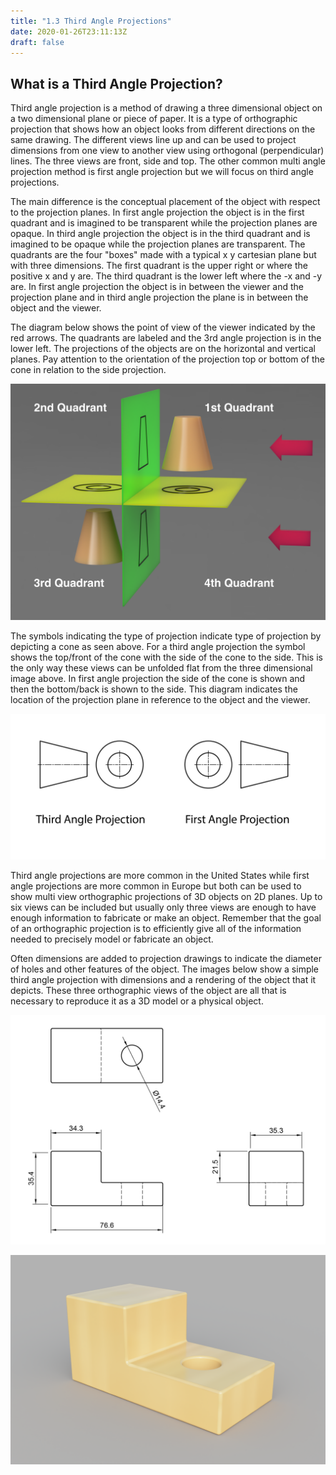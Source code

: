 ```yaml
---
title: "1.3 Third Angle Projections"
date: 2020-01-26T23:11:13Z
draft: false
---
```


## What is a Third Angle Projection?

Third angle projection is a method of drawing a three dimensional object on a two dimensional plane or piece of paper. It is a type of orthographic projection that shows how an object looks from different directions on the same drawing. The different views line up and can be used to project dimensions from one view to another view using orthogonal (perpendicular) lines. The three views are front, side and top. The other common multi angle projection method is first angle projection but we will focus on third angle projections.

The main difference is the conceptual placement of the object with respect to the projection planes. In first angle projection the object is in the first quadrant and is imagined to be transparent while the projection planes are opaque. In third angle projection the object is in the third quadrant and is imagined to be opaque while the projection planes are transparent. The quadrants are the four "boxes" made with a typical x y cartesian plane but with three dimensions. The first quadrant is the upper right or where the positive x and y are. The third quadrant is the lower left where the -x and -y are. In first angle projection the object is in between the viewer and the projection plane and in third angle projection the plane is in between the object and the viewer.

The diagram below shows the point of view of the viewer indicated by the red arrows. The quadrants are labeled and the 3rd angle projection is in the lower left. The projections of the objects are on the horizontal and vertical planes. Pay attention to the orientation of the projection top or bottom of the cone in relation to the side projection.

[![First and Third Angle Projections](20230111-First-and-Third-Angle-Projection-Quadrants-Rendering-Annotated-Jimmy-Kuehnle.png)](20230111-First-and-Third-Angle-Projection-Quadrants-Rendering-Annotated-Jimmy-Kuehnle.png)

The symbols indicating the type of projection indicate type of projection by depicting a cone as seen above. For a third angle projection the symbol shows the top/front of the cone with the side of the cone to the side. This is the only way these views can be unfolded flat from the three dimensional image above. In first angle projection the side of the cone is shown and then the bottom/back is shown to the side. This diagram indicates the location of the projection plane in reference to the object and the viewer.

[![First and Third Angle Projection Symbols](20230111-First-and-Third-Angle-Projection-Symbols-Jimmy-Kuehnle.jpg)](20230111-First-and-Third-Angle-Projection-Symbols-Jimmy-Kuehnle.jpg)

Third angle projections are more common in the United States while first angle projections are more common in Europe but both can be used to show multi view orthographic projections of 3D objects on 2D planes. Up to six views can be included but usually only three views are enough to have enough information to fabricate or make an object. Remember that the goal of an orthographic projection is to efficiently give all of the information needed to precisely model or fabricate an object.

Often dimensions are added to projection drawings to indicate the diameter of holes and other features of the object. The images below show a simple third angle projection with dimensions and a rendering of the object that it depicts. These three orthographic views of the object are all that is necessary to reproduce it as a 3D model or a physical object.

<div class="gallery-grid">

[![Example Third Angle Projection](20220111-Third-Angle-Projection-Example-Jimmy-Kuehnle.jpg)](20220111-Third-Angle-Projection-Example-Jimmy-Kuehnle.jpg)

[![Example Object](20220111-Third-Angle-Projection-Example-Object-Jimmy-Kuehnle.png)](20220111-Third-Angle-Projection-Example-Object-Jimmy-Kuehnle.png)

</div>
